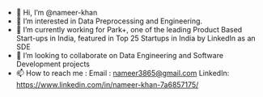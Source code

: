 - 👋 Hi, I’m @nameer-khan
- 👀 I’m interested in Data Preprocessing and Engineering.
- 🌱 I’m currently working for Park+, one of the leading Product Based Start-ups in India, featured in Top 25 Startups in India by LinkedIn as an SDE
- 💞️ I’m looking to collaborate on Data Engineering and Software Development projects
- 📫 How to reach me : Email : nameer3865@gmail.com
                     LinkedIn: https://www.linkedin.com/in/nameer-khan-7a6857175/

<!---
nameer-khan/nameer-khan is a ✨ special ✨ repository because its `README.md` (this file) appears on your GitHub profile.
You can click the Preview link to take a look at your changes.
--->

